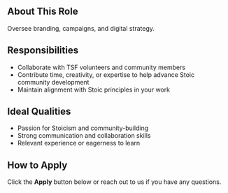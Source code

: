 ## About This Role

Oversee branding, campaigns, and digital strategy.

## Responsibilities

- Collaborate with TSF volunteers and community members
- Contribute time, creativity, or expertise to help advance Stoic community development
- Maintain alignment with Stoic principles in your work

## Ideal Qualities

- Passion for Stoicism and community-building
- Strong communication and collaboration skills
- Relevant experience or eagerness to learn

## How to Apply

Click the **Apply** button below or reach out to us if you have any questions.